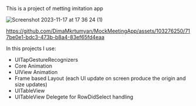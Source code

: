 This is a project of metting imitation app

![Screenshot 2023-11-17 at 17 36 24 (1)](https://github.com/DimaMkrtumyan/MockMeetingApp/assets/103276250/7c31528c-588c-4657-a0a1-fcb74c35a43f)

https://github.com/DimaMkrtumyan/MockMeetingApp/assets/103276250/717be0e1-bdc3-473b-b8a4-83ef65fd4eaa

In this projects I use:
- UITapGestureRecognizers
- Core Animation
- UIView Animation
- Frame based Layout (each UI update on screen produce the origin and size updates)
- UITableView
- UITableView Delegete for RowDidSelect handling

